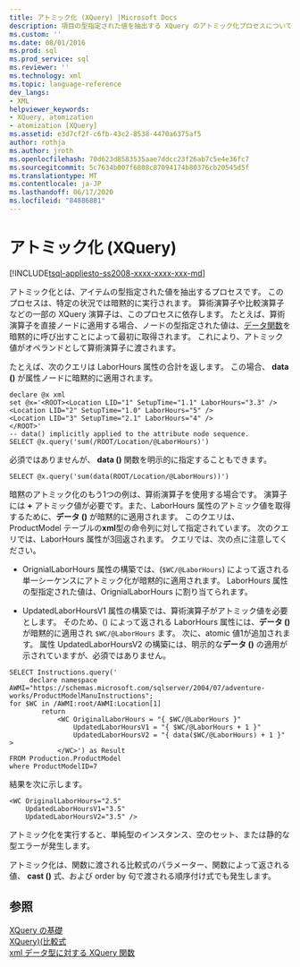 ```yaml
---
title: アトミック化 (XQuery) |Microsoft Docs
description: 項目の型指定された値を抽出する XQuery のアトミック化プロセスについて説明します。
ms.custom: ''
ms.date: 08/01/2016
ms.prod: sql
ms.prod_service: sql
ms.reviewer: ''
ms.technology: xml
ms.topic: language-reference
dev_langs:
- XML
helpviewer_keywords:
- XQuery, atomization
- atomization [XQuery]
ms.assetid: e3d7cf2f-c6fb-43c2-8538-4470a6375af5
author: rothja
ms.author: jroth
ms.openlocfilehash: 70d623d8583535aae7ddcc23f26ab7c5e4e36fc7
ms.sourcegitcommit: 5c7634b007f6808c87094174b80376cb20545d5f
ms.translationtype: MT
ms.contentlocale: ja-JP
ms.lasthandoff: 06/17/2020
ms.locfileid: "84886881"
---
```

# <a name="atomization-xquery"></a>アトミック化 (XQuery)
[!INCLUDE[tsql-appliesto-ss2008-xxxx-xxxx-xxx-md](../includes/tsql-appliesto-ss2008-xxxx-xxxx-xxx-md.md)]

  アトミック化とは、アイテムの型指定された値を抽出するプロセスです。 このプロセスは、特定の状況では暗黙的に実行されます。 算術演算子や比較演算子などの一部の XQuery 演算子は、このプロセスに依存します。 たとえば、算術演算子を直接ノードに適用する場合、ノードの型指定された値は、[データ関数](../xquery/data-accessor-functions-data-xquery.md)を暗黙的に呼び出すことによって最初に取得されます。 これにより、アトミック値がオペランドとして算術演算子に渡されます。  
  
 たとえば、次のクエリは LaborHours 属性の合計を返します。 この場合、 **data ()** が属性ノードに暗黙的に適用されます。  
  
```  
declare @x xml  
set @x='<ROOT><Location LID="1" SetupTime="1.1" LaborHours="3.3" />  
<Location LID="2" SetupTime="1.0" LaborHours="5" />  
<Location LID="3" SetupTime="2.1" LaborHours="4" />  
</ROOT>'  
-- data() implicitly applied to the attribute node sequence.  
SELECT @x.query('sum(/ROOT/Location/@LaborHours)')  
```  
  
 必須ではありませんが、 **data ()** 関数を明示的に指定することもできます。  
  
```  
SELECT @x.query('sum(data(ROOT/Location/@LaborHours))')  
```  
  
 暗黙のアトミック化のもう1つの例は、算術演算子を使用する場合です。 演算子には **+** アトミック値が必要です。また、LaborHours 属性のアトミック値を取得するために、**データ ()** が暗黙的に適用されます。 このクエリは、ProductModel テーブルの**xml**型の命令列に対して指定されています。 次のクエリでは、LaborHours 属性が3回返されます。 クエリでは、次の点に注意してください。  
  
-   OrignialLaborHours 属性の構築では、(`$WC/@LaborHours`) によって返される単一シーケンスにアトミック化が暗黙的に適用されます。 LaborHours 属性の型指定された値は、OrignialLaborHours に割り当てられます。  
  
-   UpdatedLaborHoursV1 属性の構築では、算術演算子がアトミック値を必要とします。 そのため、() によって返される LaborHours 属性には、**データ ()** が暗黙的に適用され `$WC/@LaborHours` ます。 次に、atomic 値1が追加されます。 属性 UpdatedLaborHoursV2 の構築には、明示的な**データ ()** の適用が示されていますが、必須ではありません。  
  
```  
SELECT Instructions.query('  
     declare namespace AWMI="https://schemas.microsoft.com/sqlserver/2004/07/adventure-works/ProductModelManuInstructions";  
for $WC in /AWMI:root/AWMI:Location[1]  
        return  
            <WC OriginalLaborHours = "{ $WC/@LaborHours }"  
                UpdatedLaborHoursV1 = "{ $WC/@LaborHours + 1 }"   
                UpdatedLaborHoursV2 = "{ data($WC/@LaborHours) + 1 }" >  
            </WC>') as Result  
FROM Production.ProductModel  
where ProductModelID=7  
```  
  
 結果を次に示します。  
  
```  
<WC OriginalLaborHours="2.5"   
    UpdatedLaborHoursV1="3.5"   
    UpdatedLaborHoursV2="3.5" />  
```  
  
 アトミック化を実行すると、単純型のインスタンス、空のセット、または静的な型エラーが発生します。  
  
 アトミック化は、関数に渡される比較式のパラメーター、関数によって返される値、 **cast ()** 式、および order by 句で渡される順序付け式でも発生します。  
  
## <a name="see-also"></a>参照  
 [XQuery の基礎](../xquery/xquery-basics.md)   
 [XQuery&#41;&#40;比較式](../xquery/comparison-expressions-xquery.md)   
 [xml データ型に対する XQuery 関数](../xquery/xquery-functions-against-the-xml-data-type.md)  
  
  
